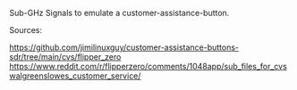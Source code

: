 Sub-GHz Signals to emulate a customer-assistance-button.


Sources:

https://github.com/jimilinuxguy/customer-assistance-buttons-sdr/tree/main/cvs/flipper_zero
https://www.reddit.com/r/flipperzero/comments/1048app/sub_files_for_cvswalgreenslowes_customer_service/
